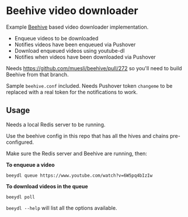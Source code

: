 # Beehive video downloader

Example [Beehive](https://github.com/muesli/beehive) based video downloader implementation.

* Enqueue videos to be downloaded
* Notifies videos have been enqueued via Pushover
* Download enqueued videos using youtube-dl
* Notifies when videos have been downloaded via Pushover

Needs https://github.com/muesli/beehive/pull/272 so you'll need to build Beehive from that branch.

Sample `beehive.conf` included. Needs Pushover token `changeme` to be replaced with a real token for the notifications to work. 

## Usage

Needs a local Redis server to be running.

Use the beehive config in this repo that has all the hives and chains pre-configured.

Make sure the Redis server and Beehive are running, then:

**To enqueue a video**

`beeydl queue https://www.youtube.com/watch?v=6W5pq4bIzIw`


**To download videos in the queue**

`beeydl poll`


`beeydl --help` will list all the options available.
